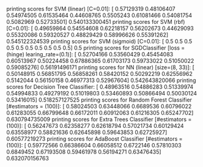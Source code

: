 printing scores for SVM (linear) [C=0.01]:
[ 0.57129319  0.48106407  0.54974505  0.61535464  0.44608765  0.5505243
  0.61081466  0.54081754  0.5082969   0.52733501] 0.540133300451
printing scores for SVM (rbf) [C=0.01]:
[ 0.49659864  0.54554608  0.62218157  0.56202673  0.44629093  0.55320086
  0.59320527  0.48829429  0.58996626  0.55391262] 0.545122324539
printing scores for SVM (sigmoid) [C=0.01]:
[ 0.5  0.5  0.5  0.5  0.5  0.5  0.5  0.5  0.5  0.5] 0.5
printing scores for SGDClassifier [loss = (hinge) learing_rate=(0.1)]:
[ 0.52704166  0.53560429  0.45454083  0.60513967  0.50224458  0.67886365
  0.61703173  0.59733022  0.51050022  0.59085276] 0.56191496171
printing scores for NN (linear) [size=(8, 33)]:
[ 0.50148915  0.56851795  0.56858261  0.58420152  0.50292219  0.62556962
  0.5142044   0.56150158  0.46977313  0.52967604] 0.542643820066
printing scores for Decision Tree Classifier:
[ 0.48963516  0.54886283  0.51339974  0.54994833  0.49279192  0.51019803
  0.53460893  0.50866494  0.50030124  0.53416015] 0.518257127525
printing scores for Random Forest Classifier [#estimators = (100)]:
[ 0.58024503  0.63448066  0.6689536   0.60796022  0.61283055  0.66799648
  0.66172011  0.60912063  0.61216305  0.65247702] 0.630794735009
printing scores for Extra Trees Classifier [#estimators = (100)]:
[ 0.56247673  0.62358277  0.62618794  0.57021734  0.60129424  0.63558977
  0.58821636  0.62645898  0.59643853  0.62725927] 0.60577219273
printing scores for AdaBoost Classifier [#estimators = (100)]:
[ 0.59772566  0.66386604  0.66058512  0.6722146   0.57810303  0.6849452
  0.67193508  0.59461978  0.56194271  0.63476435] 0.632070156763